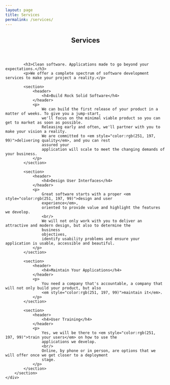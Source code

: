 ```yaml
---
layout: page
title: Services
permalink: /services/
---
```

<section id="contact">
    <div class="inner">
        <section>
            <header class="major">
                <h2>Services</h2>
            </header>

            <h3>Clean software. Applications made to go beyond your expectations.</h3>
            <p>We offer a complete spectrum of software development services to make your project a reality.</p>

            <section>
                <header>
                    <h4>Build Rock Solid Software</h4>
                </header>
                <p>
                    We can build the first release of your product in a matter of weeks. To give you a jump-start,
                    we'll focus on the minimal viable product so you can get to market as soon as possible.
                    Releasing early and often, we'll partner with you to make your vision a reality.
                    We are committed to <em style="color:rgb(251, 197, 99)">delivering quality</em>, and you can rest
                    assured your
                    application will scale to meet the changing demands of your business.
                </p>
            </section>

            <section>
                <header>
                    <h4>Design User Interfaces</h4>
                </header>
                <p>
                    Great software starts with a proper <em style="color:rgb(251, 197, 99)">design and user
                    experience</em>,
                    oriented to provide value and highlight the features we develop.
                    <br/>
                    We will not only work with you to deliver an attractive and modern design, but also to determine the
                    business
                    objectives,
                    identify usability problems and ensure your application is usable, accessible and beautiful.
                </p>
            </section>

            <section>
                <header>
                    <h4>Maintain Your Applications</h4>
                </header>
                <p>
                    You need a company that's accountable, a company that will not only build your product, but also
                    <em style="color:rgb(251, 197, 99)">maintain it</em>.
                </p>
            </section>

            <section>
                <header>
                    <h4>User Training</h4>
                </header>
                <p>
                    Yes, we will be there to <em style="color:rgb(251, 197, 99)">train your users</em> on how to use the
                    applications we develop.
                    <br/>
                    Online, by phone or in person, are options that we will offer once we get closer to a deployment
                    stage.
                </p>
            </section>
        </section>
    </div>
</section>
